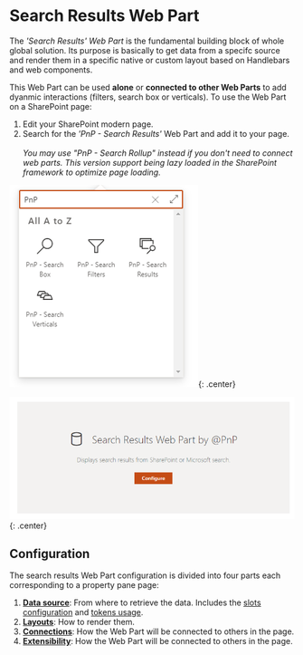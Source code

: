 # Search Results Web Part

The _'Search Results' Web Part_ is the fundamental building block of whole global solution. Its purpose is basically to get data from a specifc source and render them in a specific native or custom layout based on Handlebars and web components.

This Web Part can be used **alone** or **connected to other Web Parts** to add dyanmic interactions (filters, search box or verticals). To use the Web Part on a SharePoint page:

1. Edit your SharePoint modern page.
2. Search for the _'PnP - Search Results'_ Web Part and add it to your page.<br><br>
    _You may use "PnP - Search Rollup" instead if you don't need to connect web parts. This version support being lazy loaded in the SharePoint framework to optimize page loading._


!["PnP Search Results"](../../assets/webparts/search-results/search_results_wp_picker.png){: .center}

!["PnP Search Results"](../../assets/webparts/search-results/search_results_wp_placeholder.png){: .center}

## Configuration

The search results Web Part configuration is divided into four parts each corresponding to a property pane page:

1. [**Data source**](./data-sources/index.md): From where to retrieve the data. Includes the [slots configuration](./slots.md) and [tokens usage](./tokens.md).
2. [**Layouts**](./layouts/index.md): How to render them.
3. [**Connections**](./connections/index.md): How the Web Part will be connected to others in the page.
3. [**Extensibility**](../../extensibility/index.md): How the Web Part will be connected to others in the page.
